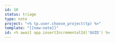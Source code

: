 ```yaml
---
id: 10
status: triage
type: note
project: "<% tp.user.choose_project(tp) %>"
template: "[[new-note]]"
id: <% await app.insertIncrementalId('GUID') %>
---
```


# 

